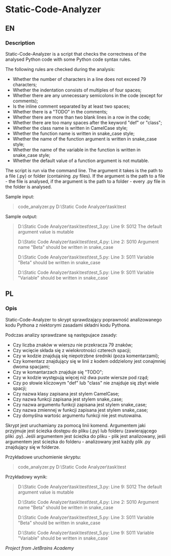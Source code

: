 # Static-Code-Analyzer

## EN
### Description

Static-Code-Analyzer is a script that checks the correctness of the analysed Python code with some Python code syntax rules.

The following rules are checked during the analysis:

* Whether the number of characters in a line does not exceed 79 characters;
* Whether the indentation consists of multiples of four spaces;
* Whether there are any unnecessary semicolons in the code (except for comments);
* Is the inline comment separated by at least two spaces;
* Whether there is a "TODO" in the comments;
* Whether there are more than two blank lines in a row in the code;
* Whether there are too many spaces after the keyword "def" or "class";
* Whether the class name is written in CamelCase style;
* Whether the function name is written in snake_case style;
* Whether the name of the function argument is written in snake_case style;
* Whether the name of the variable in the function is written in snake_case style;
* Whether the default value of a function argument is not mutable.

The script is run via the command line. The argument it takes is the path to a file (.py) or folder (containing .py files). If the argument is the path to a file - the file is analysed, if the argument is the path to a folder - every .py file in the folder is analysed.

Sample input:
> code_analyzer.py D:\Static Code Analyzer\task\test

Sample output:
> D:\Static Code Analyzer\task\test\test_3.py: Line 9: S012 The default argument value is mutable
> 
> D:\Static Code Analyzer\task\test\test_4.py: Line 2: S010 Argument name "Beta" should be written in snake_case
> 
> D:\Static Code Analyzer\task\test\test_5.py: Line 3: S011 Variable "Beta" should be written in snake_case
> 
> D:\Static Code Analyzer\task\test\test_5.py: Line 9: S011 Variable "Variable" should be written in snake_case`

## PL
### Opis
Static-Code-Analyzer to skrypt sprawdzający poprawność analizowanego kodu Pythona z niektorymi zasadami składni kodu Pythona.

Podczas analizy sprawdzane są następujace zasady:
* Czy liczba znaków w wierszu nie przekracza 79 znaków;
* Czy wcięcie składa się z wielokrotności czterech spacji;
* Czy w kodzie znajdują się niepotrzbne średniki (poza komentarzami);
* Czy komentarz znajdujący się w linii z kodem oddzielony jest conajmniej dwoma spacjami;
* Czy w komantarzach znajduje się "TODO";
* Czy w kodzie występują więcej niż dwa puste wiersze pod rząd;
* Czy po słowie kliczowym "def" lub "class" nie znajduje się zbyt wiele spacji;
* Czy nazwa klasy zapisana jest stylem CamelCase;
* Czy nazwa funkcji zapisana jest stylem snake_case;
* Czy nazwa argumentu funkcji zapisana jest stylem snake_case;
* Czy nazwa zmiennej w funkcji zapisana jest stylem snake_case;
* Czy domyślna wartośc argumentu funkcji nie jest mutowalna.

Skrypt jest uruchamiany za pomocą linii komend. Argumentem jaki przyjmuje jest ściezka dostępu do pliku (.py) lub folderu (zawierającego pliki .py). Jeśli argumentem jest ścieżka do pliku - plik jest analizowany, jeśli argumentem jest ściezka do folderu - analizowany jest każdy plik .py znajdujący się w folderze.

Przykładowe uruchomienie skryptu:
> code_analyzer.py D:\Static Code Analyzer\task\test

Przykładowy wynik:
> D:\Static Code Analyzer\task\test\test_3.py: Line 9: S012 The default argument value is mutable
> 
> D:\Static Code Analyzer\task\test\test_4.py: Line 2: S010 Argument name "Beta" should be written in snake_case
> 
> D:\Static Code Analyzer\task\test\test_5.py: Line 3: S011 Variable "Beta" should be written in snake_case
> 
> D:\Static Code Analyzer\task\test\test_5.py: Line 9: S011 Variable "Variable" should be written in snake_case`

*Project from JetBrains Academy*
